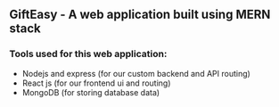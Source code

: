 ## GiftEasy - A web application built using MERN stack

### Tools used for this web application: 
- Nodejs and express (for our custom backend and API routing)
- React js (for our frontend ui and routing)
- MongoDB (for storing database data)

